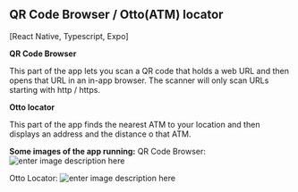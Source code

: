## QR Code Browser / Otto(ATM) locator
[React Native, Typescript, Expo]

**QR Code Browser**

This part of the app lets you scan a QR code that holds a web URL and then opens that URL in an in-app browser. The scanner will only scan URLs starting with http / https.

**Otto locator**

This part of the app finds the nearest ATM to your location and then displays an address and the distance o that ATM.

**Some images of the app running:**
QR Code Browser:
![enter image description here](https://lh3.googleusercontent.com/nOz0Fgfp9FbWcHIasbev4prDbkNpjfVx-YJ4FDINZA02610wt1ZOecugH0YViwoSwCA=w2400)

Otto Locator:
![enter image description here](https://lh3.googleusercontent.com/Zv1Ezkca2RtWEjyEwpr9IfsGOwjea5o1MVe-24bndCEiNZ-38efWzDTCmmf4xe-4DWM=w2400)
